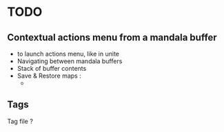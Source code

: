 <!-- vim: set filetype=markdown: -->

# TODO

## Contextual actions menu from a mandala buffer

- <tab> to launch actions menu, like in unite
- Navigating between mandala buffers
- Stack of buffer contents
- Save & Restore maps :
  + <cr>

## Tags

Tag file ?
